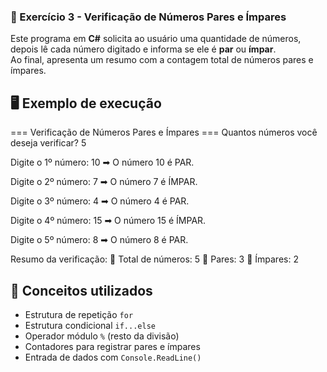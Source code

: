 ### 📌 Exercício 3 - Verificação de Números Pares e Ímpares

Este programa em **C#** solicita ao usuário uma quantidade de números, depois lê cada número digitado e informa se ele é **par** ou **ímpar**.  
Ao final, apresenta um resumo com a contagem total de números pares e ímpares.

## 🖥️ Exemplo de execução
=== Verificação de Números Pares e Ímpares ===
Quantos números você deseja verificar? 5

Digite o 1º número: 10
➡ O número 10 é PAR.

Digite o 2º número: 7
➡ O número 7 é ÍMPAR.

Digite o 3º número: 4
➡ O número 4 é PAR.

Digite o 4º número: 15
➡ O número 15 é ÍMPAR.

Digite o 5º número: 8
➡ O número 8 é PAR.

Resumo da verificação:
🔹 Total de números: 5
🔹 Pares: 3
🔹 Ímpares: 2

## 🧩 Conceitos utilizados
- Estrutura de repetição `for`
- Estrutura condicional `if...else`
- Operador módulo `%` (resto da divisão)
- Contadores para registrar pares e ímpares
- Entrada de dados com `Console.ReadLine()`
